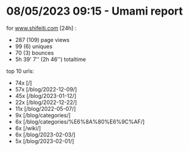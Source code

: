 # 08/05/2023 09:15 - Umami report
for www.shifeiti.com [24h] :

 - 287 (109) page views
 - 99 (6) uniques
 - 70 (3) bounces
 - 5h 39' 7'' (2h 46'') totaltime


top 10 urls:
 - 74x [/]
 - 57x [/blog/2022-12-09/]
 - 45x [/blog/2023-01-12/]
 - 22x [/blog/2022-12-22/]
 - 11x [/blog/2022-05-07/]
 - 9x [/blog/categories/]
 - 6x [/blog/categories/%E6%8A%80%E6%9C%AF/]
 - 6x [/wiki/]
 - 6x [/blog/2023-02-03/]
 - 5x [/blog/2023-02-01/]


